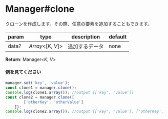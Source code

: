 # Manager#clone
クローンを作成します。その際、任意の要素を追加することもできます。  
  
**param**|**type**|**description**|**default**  
---|---|---|---  
data?|*Array*\<[*K*, *V*]\>|追加するデータ|none  
  
**Return**: Manager\<*K*, *V*\>

#### 例を見てください
```js  
manager.set('key', 'value');  
const clone1 = manager.clone();  
console.log(clone1.array()); //output [['key', 'value']]  
const clone2 = manager.clone([  
		['otherKey', 'otherValue']  
	]);  
console.log(clone2.array()); //output [['key', 'value'], ['otherKey', 'otherValue']]  
```